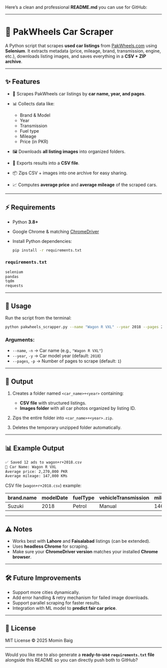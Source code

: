 Here’s a clean and professional **README.md** you can use for GitHub:

---

# 🚗 PakWheels Car Scraper

A Python script that scrapes **used car listings** from [PakWheels.com](https://www.pakwheels.com) using **Selenium**.
It extracts metadata (price, mileage, brand, transmission, engine, etc.), downloads listing images, and saves everything in a **CSV + ZIP archive**.

---

## ✨ Features

* 🔎 Scrapes PakWheels car listings by **car name, year, and pages**.
* 📊 Collects data like:

  * Brand & Model
  * Year
  * Transmission
  * Fuel type
  * Mileage
  * Price (in PKR)
* 🖼️ Downloads **all listing images** into organized folders.
* 📑 Exports results into a **CSV file**.
* 📦 Zips CSV + images into one archive for easy sharing.
* 📈 Computes **average price** and **average mileage** of the scraped cars.

---

## ⚡ Requirements

* Python **3.8+**
* Google Chrome & matching [ChromeDriver](https://chromedriver.chromium.org/downloads)
* Install Python dependencies:

  ```bash
  pip install -r requirements.txt
  ```

### `requirements.txt`

```txt
selenium
pandas
tqdm
requests
```

---

## 🚀 Usage

Run the script from the terminal:

```bash
python pakwheels_scrapper.py --name "Wagon R VXL" --year 2018 --pages 2
```

### Arguments:

* `--name`, `-n` → Car name (e.g., `"Wagon R VXL"`)
* `--year`, `-y` → Car model year (default: `2018`)
* `--pages`, `-p` → Number of pages to scrape (default: `1`)

---

## 📂 Output

1. Creates a folder named `<car_name>+<year>` containing:

   * **CSV file** with structured listings.
   * **Images folder** with all car photos organized by listing ID.
2. Zips the entire folder into `<car_name>+<year>.zip`.
3. Deletes the temporary unzipped folder automatically.

---

## 📊 Example Output

```bash
✅ Saved 12 ads to wagon+r+2018.csv
🚗 Car Name: Wagon R VXL
Average price: 2,270,000 PKR
Average mileage: 147,000 KMs
```

CSV file (`wagon+r+2018.csv`) example:

| brand.name | modelDate | fuelType | vehicleTransmission | mileageFromOdometer | offers.price | offers.url   |
| ---------- | --------- | -------- | ------------------- | ------------------- | ------------ | ------------ |
| Suzuki     | 2018      | Petrol   | Manual              | 146,000 km          | 2270000      | https\://... |

---

## ⚠️ Notes

* Works best with **Lahore** and **Faisalabad** listings (can be extended).
* Uses **headless Chrome** for scraping.
* Make sure your **ChromeDriver version** matches your installed **Chrome browser**.

---

## 🛠️ Future Improvements

* Support more cities dynamically.
* Add error handling & retry mechanism for failed image downloads.
* Support parallel scraping for faster results.
* Integration with ML model to **predict fair car price**.

---

## 📜 License

MIT License © 2025 Momin Baig

---

Would you like me to also generate a **ready-to-use `requirements.txt` file** alongside this README so you can directly push both to GitHub?
